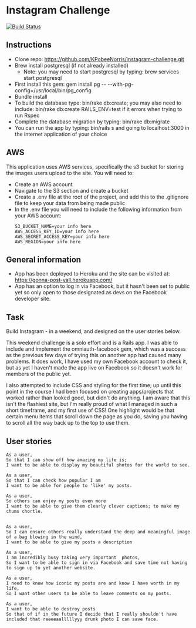 Instagram Challenge
===================

[![Build Status](https://travis-ci.org/KPobeeNorris/Instagram-challenge.svg?branch=master)](https://travis-ci.org/KPobeeNorris/Instagram-challenge)

Instructions
-------
* Clone repo: https://github.com/KPobeeNorris/instagram-challenge.git
* Brew install postgresql (if not already installed)
  * Note: you may need to start postgresql by typing: brew services start postgresql
* First install this gem: gem install pg -- --with-pg-config=/usr/local/bin/pg_config
* Bundle install
* To build the database type: bin/rake db:create; you may also need to include: bin/rake db:create RAILS_ENV=test if it errors when trying to run Rspec
* Complete the database migration by typing: bin/rake db:migrate
* You can run the app by typing: bin/rails s and going to localhost:3000 in the internet application of your choice

AWS
-----
This application uses AWS services, specifically the s3 bucket for storing the images users upload to the site.  You will need to:
* Create an AWS account
* Navigate to the S3 section and create a bucket
* Create a .env file at the root of the project, and add this to the .gitignore file to keep your data from being made public
* In the .env file you will need to include the following information from your AWS account:
  ```
  S3_BUCKET_NAME=your info here
  AWS_ACCESS_KEY_ID=your info here
  AWS_SECRET_ACCESS_KEY=your info here
  AWS_REGION=your info here
  ```

General information
-----

* App has been deployed to Heroku and the site can be visited at: https://gonna-post-yall.herokuapp.com/
* App has an option to log in via Facebook, but it hasn't been set to public yet so only open to those designated as devs on the Facebook developer site.

Task
-----

Build Instagram - in a weekend, and designed on the user stories below.

This weekend challenge is a solo effort and is a Rails app.  I was able to include and implement the omniauth-facebook gem, which was a success as the previous few days of trying this on another app had caused many problems.  It does work, I have used my own Facebook account to check it, but as yet I haven't made the app live on Facebook so it doesn't work for members of the public yet.  

I also attempted to include CSS and styling for the first time; up until this point in the course I had been focused on creating apps/projects that worked rather than looked good, but didn't do anything.  I am aware that this isn't the flashiest site, but I'm really proud of what I managed in such a short timeframe, and my first use of CSS!  One highlight would be that certain menu items that scroll down the page as you do, saving you having to scroll all the way back up to the top to use them.

User stories
----

```
As a user,
So that I can show off how amazing my life is;
I want to be able to display my beautiful photos for the world to see.

As a user,
So that I can check how popular I am
I want to be able for people to 'like' my posts.

As a user,  
So others can enjoy my posts even more
I want to be able to give them clearly clever captions; to make my chums chortle.


As a user,  
So I can ensure others really understand the deep and meaningful image of a bag blowing in the wind,
I want to be able to give my posts a description

As a user,
I am incredibly busy taking very important  photos,
So I want to be able to sign in via Facebook and save time not having to sign up to yet another website.

As a user,  
I need to know how iconic my posts are and know I have worth in my life,
So I want other users to be able to leave comments on my posts.

As a user,
I want to be able to destroy posts
So that of if in the future I decide that I really shouldn't have included that reeeeaalllllyyy drunk photo I can save face.
```
